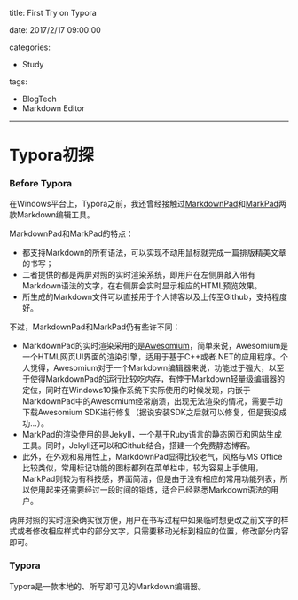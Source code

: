 title: First Try on Typora

date: 2017/2/17 09:00:00

categories:

- Study

tags:

- BlogTech
- Markdown Editor

---



# Typora初探

### Before Typora

在Windows平台上，Typora之前，我还曾经接触过[MarkdownPad](http://www.markdownpad.com/)和[MarkPad](http://code52.org/DownmarkerWPF/)两款Markdown编辑工具。

MarkdownPad和MarkPad的特点：

- 都支持Markdown的所有语法，可以实现不动用鼠标就完成一篇排版精美文章的书写；
- 二者提供的都是两屏对照的实时渲染系统，即用户在左侧屏敲入带有Markdown语法的文字，在右侧屏会实时显示相应的HTML预览效果。
- 所生成的Markdown文件可以直接用于个人博客以及上传至Github，支持程度好。

不过，MarkdownPad和MarkPad仍有些许不同：

- MarkdownPad的实时渲染采用的是[Awesomium](http://www.awesomium.com/)，简单来说，Awesomium是一个HTML网页UI界面的渲染引擎，适用于基于C++或者.NET的应用程序。个人觉得，Awesomium对于一个Markdown编辑器来说，功能过于强大，以至于使得MarkdownPad的运行比较吃内存，有悖于Markdown轻量级编辑器的定位，同时在Windows10操作系统下实际使用的时候发现，内嵌于MarkdownPad中的Awesomium经常崩溃，出现无法渲染的情况，需要手动下载Awesomium SDK进行修复（据说安装SDK之后就可以修复，但是我没成功...）。
- MarkPad的渲染使用的是JekyII，一个基于Ruby语言的静态网页和网站生成工具。同时，JekyII还可以和Github结合，搭建一个免费静态博客。
- 此外，在外观和易用性上，MarkdownPad显得比较老气，风格与MS Office比较类似，常用标记功能的图标都列在菜单栏中，较为容易上手使用，MarkPad则较为有科技感，界面简洁，但是由于没有相应的常用功能列表，所以使用起来还需要经过一段时间的锻炼，适合已经熟悉Markdown语法的用户。

两屏对照的实时渲染确实很方便，用户在书写过程中如果临时想更改之前文字的样式或者修改相应样式中的部分文字，只需要移动光标到相应的位置，修改部分内容即可。

### Typora

Typora是一款本地的、所写即可见的Markdown编辑器。